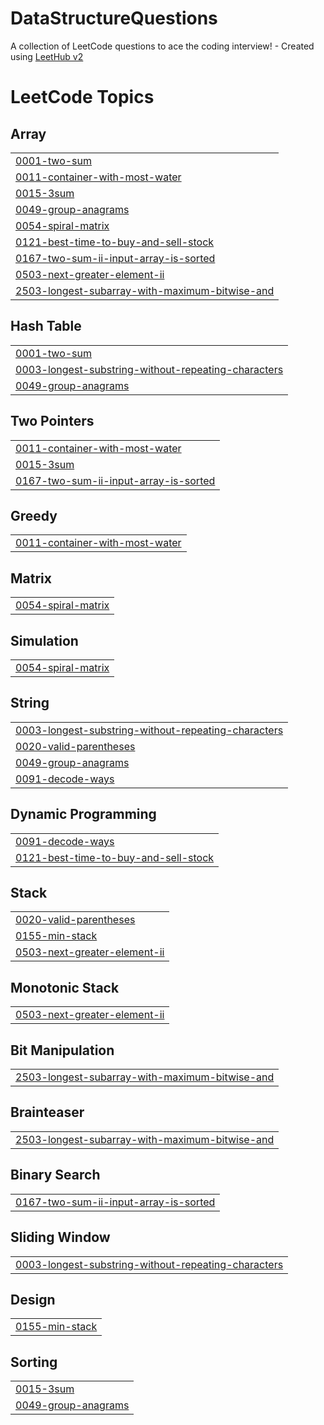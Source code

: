 # DataStructureQuestions
A collection of LeetCode questions to ace the coding interview! - Created using [LeetHub v2](https://github.com/arunbhardwaj/LeetHub-2.0)

<!---LeetCode Topics Start-->
# LeetCode Topics
## Array
|  |
| ------- |
| [0001-two-sum](https://github.com/aditya2410-U/DataStructureQuestions/tree/master/0001-two-sum) |
| [0011-container-with-most-water](https://github.com/aditya2410-U/DataStructureQuestions/tree/master/0011-container-with-most-water) |
| [0015-3sum](https://github.com/aditya2410-U/DataStructureQuestions/tree/master/0015-3sum) |
| [0049-group-anagrams](https://github.com/aditya2410-U/DataStructureQuestions/tree/master/0049-group-anagrams) |
| [0054-spiral-matrix](https://github.com/aditya2410-U/DataStructureQuestions/tree/master/0054-spiral-matrix) |
| [0121-best-time-to-buy-and-sell-stock](https://github.com/aditya2410-U/DataStructureQuestions/tree/master/0121-best-time-to-buy-and-sell-stock) |
| [0167-two-sum-ii-input-array-is-sorted](https://github.com/aditya2410-U/DataStructureQuestions/tree/master/0167-two-sum-ii-input-array-is-sorted) |
| [0503-next-greater-element-ii](https://github.com/aditya2410-U/DataStructureQuestions/tree/master/0503-next-greater-element-ii) |
| [2503-longest-subarray-with-maximum-bitwise-and](https://github.com/aditya2410-U/DataStructureQuestions/tree/master/2503-longest-subarray-with-maximum-bitwise-and) |
## Hash Table
|  |
| ------- |
| [0001-two-sum](https://github.com/aditya2410-U/DataStructureQuestions/tree/master/0001-two-sum) |
| [0003-longest-substring-without-repeating-characters](https://github.com/aditya2410-U/DataStructureQuestions/tree/master/0003-longest-substring-without-repeating-characters) |
| [0049-group-anagrams](https://github.com/aditya2410-U/DataStructureQuestions/tree/master/0049-group-anagrams) |
## Two Pointers
|  |
| ------- |
| [0011-container-with-most-water](https://github.com/aditya2410-U/DataStructureQuestions/tree/master/0011-container-with-most-water) |
| [0015-3sum](https://github.com/aditya2410-U/DataStructureQuestions/tree/master/0015-3sum) |
| [0167-two-sum-ii-input-array-is-sorted](https://github.com/aditya2410-U/DataStructureQuestions/tree/master/0167-two-sum-ii-input-array-is-sorted) |
## Greedy
|  |
| ------- |
| [0011-container-with-most-water](https://github.com/aditya2410-U/DataStructureQuestions/tree/master/0011-container-with-most-water) |
## Matrix
|  |
| ------- |
| [0054-spiral-matrix](https://github.com/aditya2410-U/DataStructureQuestions/tree/master/0054-spiral-matrix) |
## Simulation
|  |
| ------- |
| [0054-spiral-matrix](https://github.com/aditya2410-U/DataStructureQuestions/tree/master/0054-spiral-matrix) |
## String
|  |
| ------- |
| [0003-longest-substring-without-repeating-characters](https://github.com/aditya2410-U/DataStructureQuestions/tree/master/0003-longest-substring-without-repeating-characters) |
| [0020-valid-parentheses](https://github.com/aditya2410-U/DataStructureQuestions/tree/master/0020-valid-parentheses) |
| [0049-group-anagrams](https://github.com/aditya2410-U/DataStructureQuestions/tree/master/0049-group-anagrams) |
| [0091-decode-ways](https://github.com/aditya2410-U/DataStructureQuestions/tree/master/0091-decode-ways) |
## Dynamic Programming
|  |
| ------- |
| [0091-decode-ways](https://github.com/aditya2410-U/DataStructureQuestions/tree/master/0091-decode-ways) |
| [0121-best-time-to-buy-and-sell-stock](https://github.com/aditya2410-U/DataStructureQuestions/tree/master/0121-best-time-to-buy-and-sell-stock) |
## Stack
|  |
| ------- |
| [0020-valid-parentheses](https://github.com/aditya2410-U/DataStructureQuestions/tree/master/0020-valid-parentheses) |
| [0155-min-stack](https://github.com/aditya2410-U/DataStructureQuestions/tree/master/0155-min-stack) |
| [0503-next-greater-element-ii](https://github.com/aditya2410-U/DataStructureQuestions/tree/master/0503-next-greater-element-ii) |
## Monotonic Stack
|  |
| ------- |
| [0503-next-greater-element-ii](https://github.com/aditya2410-U/DataStructureQuestions/tree/master/0503-next-greater-element-ii) |
## Bit Manipulation
|  |
| ------- |
| [2503-longest-subarray-with-maximum-bitwise-and](https://github.com/aditya2410-U/DataStructureQuestions/tree/master/2503-longest-subarray-with-maximum-bitwise-and) |
## Brainteaser
|  |
| ------- |
| [2503-longest-subarray-with-maximum-bitwise-and](https://github.com/aditya2410-U/DataStructureQuestions/tree/master/2503-longest-subarray-with-maximum-bitwise-and) |
## Binary Search
|  |
| ------- |
| [0167-two-sum-ii-input-array-is-sorted](https://github.com/aditya2410-U/DataStructureQuestions/tree/master/0167-two-sum-ii-input-array-is-sorted) |
## Sliding Window
|  |
| ------- |
| [0003-longest-substring-without-repeating-characters](https://github.com/aditya2410-U/DataStructureQuestions/tree/master/0003-longest-substring-without-repeating-characters) |
## Design
|  |
| ------- |
| [0155-min-stack](https://github.com/aditya2410-U/DataStructureQuestions/tree/master/0155-min-stack) |
## Sorting
|  |
| ------- |
| [0015-3sum](https://github.com/aditya2410-U/DataStructureQuestions/tree/master/0015-3sum) |
| [0049-group-anagrams](https://github.com/aditya2410-U/DataStructureQuestions/tree/master/0049-group-anagrams) |
<!---LeetCode Topics End-->